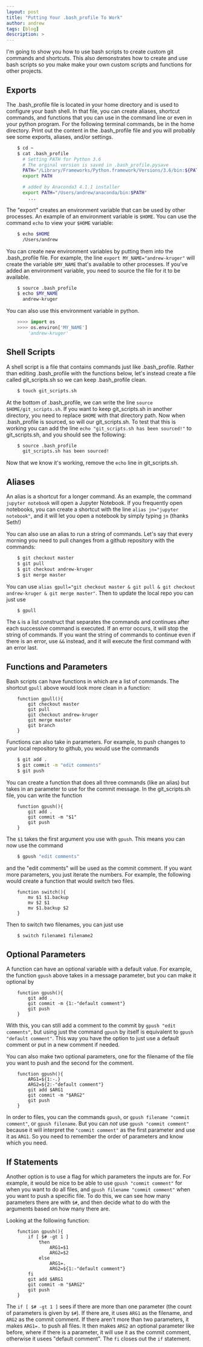 ```yaml
---
layout: post
title: "Putting Your .bash_profile To Work"
author: andrew
tags: [blog]
description: >
---
```



I'm going to show you how to use bash scripts to create custom git commands and shortcuts.  This also demonstrates how to create and use bash scripts so you make make your own custom scripts and functions for other projects.


## Exports

The .bash_profile file is located in your home directory and is used to configure your bash shell.  In that file, you can create aliases, shortcut commands, and functions that you can use in the command line or even in your python program.  For the following terminal commands, be in the home directory.  Print out the content in the .bash_profile file and you will probably see some exports, aliases, and/or settings.

~~~sh
    $ cd ~
    $ cat .bash_profile
      # Setting PATH for Python 3.6
      # The orginal version is saved in .bash_profile.pysave
      PATH="/Library/Frameworks/Python.framework/Versions/3.6/bin:${PATH}"
      export PATH

      # added by Anaconda3 4.1.1 installer
      export PATH="/Users/andrew/anaconda/bin:$PATH"
        ...
~~~

The "export" creates an environment variable that can be used by other processes.  An example of an environment variable is `$HOME`.  You can use the command `echo` to view your `$HOME` variable:

~~~sh
    $ echo $HOME
      /Users/andrew
~~~

You can create new environment variables by putting them into the .bash_profile file.  For example, the line `export MY_NAME="andrew-kruger"` will create the variable `$MY_NAME` that's available to other processes.  If you've added an environment variable, you need to source the file for it to be available.

~~~sh
    $ source .bash_profile
    $ echo $MY_NAME
      andrew-kruger
~~~

You can also use this environment variable in python.

~~~python
    >>>> import os
    >>>> os.environ['MY_NAME']
        'andrew-kruger'
~~~



## Shell Scripts

A shell script is a file that contains commands just like .bash_profile.  Rather than editing .bash_profile with the functions below, let's instead create a file called git_scripts.sh so we can keep .bash_profile clean.

~~~sh
    $ touch git_scripts.sh
~~~

At the bottom of .bash_profile, we can write the line `source $HOME/git_scripts.sh`.  If you want to keep git_scripts.sh in another directory, you need to replace `$HOME` with that directory path.  Now when .bash_profile is sourced, so will our git_scripts.sh.  To test that this is working you can add the line `echo "git_scripts.sh has been sourced!"` to git_scripts.sh, and you should see the following:

~~~sh
    $ source .bash_profile
      git_scripts.sh has been sourced!
~~~

Now that we know it's working, remove the `echo` line in git_scripts.sh.


## Aliases

An alias is a shortcut for a longer command.  As an example, the command `jupyter notebook` will open a Jupyter Notebook.  If you frequently open notebooks, you can create a shortcut with the line `alias jn="jupyter notebook"`, and it will let you open a notebook by simply typing `jn` (thanks Seth!)

You can also use an alias to run a string of commands.  Let's say that every morning you need to pull changes from a github repository with the commands:

~~~sh
    $ git checkout master
    $ git pull
    $ git checkout andrew-kruger
    $ git merge master
~~~

You can use `alias gpull="git checkout master & git pull & git checkout andrew-kruger & git merge master"`.  Then to update the local repo you can just use

~~~sh
    $ gpull
~~~

The `&` is a list construct that separates the commands and continues after each successive command is executed.  If an error occurs, it will stop the string of commands.  If you want the string of commands to continue even if there is an error, use `&&` instead, and it will execute the first command with an error last.


## Functions and Parameters

Bash scripts can have functions in which are a list of commands.  The shortcut `gpull` above would look more clean in a function:

~~~
    function gpull(){
        git checkout master
        git pull
        git checkout andrew-kruger
        git merge master
        git branch
    }
~~~

Functions can also take in parameters.  For example, to push changes to your local repository to github, you would use the commands

~~~sh
    $ git add .
    $ git commit -m "edit comments"
    $ git push
~~~

You can create a function that does all three commands (like an alias) but takes in an parameter to use for the commit message.  In the git_scripts.sh file, you can write the function

~~~
    function gpush(){
        git add .
        git commit -m "$1"
        git push
    }
~~~

The `$1` takes the first argument you use with `gpush`.  This means you can now use the command

~~~sh
    $ gpush "edit comments"
~~~

and the "edit comments" will be used as the commit comment.  If you want more parameters, you just iterate the numbers.  For example, the following would create a function that would switch two files.

~~~
    function switch(){
        mv $1 $1.backup
        mv $2 $1
        mv $1.backup $2
    }
~~~

Then to switch two filenames, you can just use

~~~sh
    $ switch filename1 filename2
~~~


## Optional Parameters

A function can have an optional variable with a default value.  For example, the function `gpush` above takes in a message parameter, but you can make it optional by

~~~
    function gpush(){
        git add .
        git commit -m {1:-"default comment"}
        git push
    }
~~~

With this, you can still add a comment to the commit by `gpush "edit comments"`, but using just the command `gpush` by itself is equivalent to `gpush "default comment"`.  This way you have the option to just use a default comment or put in a new comment if needed.

You can also make two optional parameters, one for the filename of the file you want to push and the second for the comment.

~~~
    function gpush(){ 
        ARG1=${1:-.}
        ARG2=${2:-"default comment"}
        git add $ARG1
        git commit -m "$ARG2"
        git push
    }
~~~

In order to files, you can the commands `gpush`, or `gpush filename "commit comment"`, or `gpush filename`. But you can *not* use `gpush "commit comment"` because it will interpret the `"commit comment"` as the first parameter and use it as `ARG1`.  So you need to remember the order of parameters and know which you need.


## If Statements

Another option is to use a flag for which parameters the inputs are for.  For example, it would be nice to be able to use `gpush "commit comment"` for when you want to do all files, and `gpush filename "commit comment"` when you want to push a specific file.  To do this, we can see how many parameters there are with `$#`, and then decide what to do with the arguments based on how many there are.

Looking at the following function:

~~~
    function gpush(){
        if [ $# -gt 1 ]
            then
                ARG1=$1
                ARG2=$2
            else
                ARG1=.
                ARG2=${1:-"default comment"}
        fi
        git add $ARG1
        git commit -m "$ARG2"
        git push
    }
~~~

The `if [ $# -gt 1 ]` sees if there are more than one parameter (the count of parameters is given by `$#`).  If there are, it uses `ARG1` as the filename, and `ARG2` as the commit comment.  If there aren't more than two parameters, it makes `ARG1=.` to push all files.  It then makes `ARG2` an optional parameter like before, where if there is a parameter, it will use it as the commit comment, otherwise it usees "default comment".  The `fi` closes out the `if` statement.







